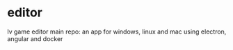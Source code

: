 # editor
lv game editor main repo: an app for windows, linux and mac using electron, angular and docker
